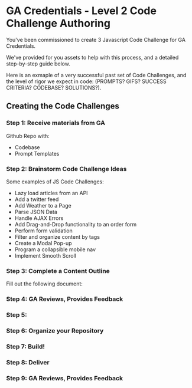 # GA Credentials - Level 2 Code Challenge Authoring

You've been commissioned to create 3 Javascript Code Challenge for GA Credentials. 

We've provided for you assets to help with this process, and a detailed step-by-step guide below.

Here is an exmaple of a very successful past set of Code Challenges, and the level of rigor we expect in code: (PROMPTS? GIFS? SUCCESS CRITERIA? CODEBASE? SOLUTIONS?).

## Creating the Code Challenges

### Step 1: Receive materials from GA

Github Repo with:

- Codebase
- Prompt Templates

### Step 2: Brainstorm Code Challenge Ideas

Some examples of JS Code Challenges:

- Lazy load articles from an API
- Add a twitter feed
- Add Weather to a Page
- Parse JSON Data
- Handle AJAX Errors
- Add Drag-and-Drop functionality to an order form
- Perform form validation
- Filter and organize content by tags
- Create a Modal Pop-up
- Program a collapsible mobile nav
- Implement Smooth Scroll

### Step 3: Complete a Content Outline

Fill out the following document:

### Step 4: GA Reviews, Provides Feedback
 
### Step 5: 

### Step 6: Organize your Repository

### Step 7: Build!

### Step 8: Deliver

### Step 9: GA Reviews, Provides Feedback
